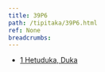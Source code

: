 ```yaml
---
title: 39P6
path: /tipitaka/39P6.html
ref: None
breadcrumbs:
---
```


* [1 Hetuduka, Duka](/tipitaka/39P6/1)


